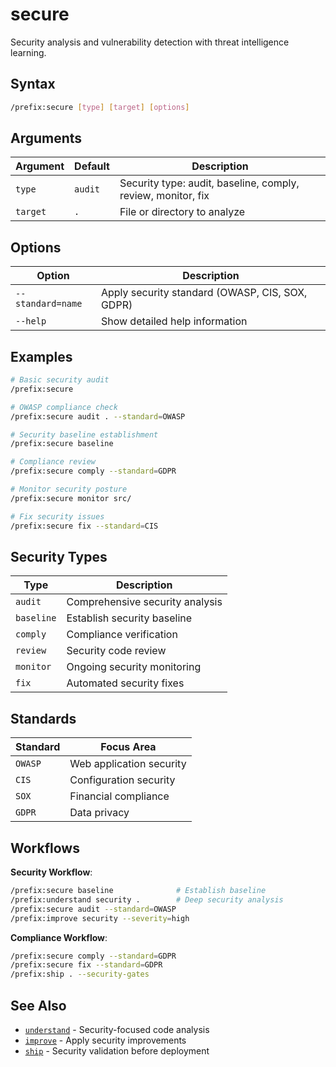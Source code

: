 # secure

Security analysis and vulnerability detection with threat intelligence learning.

## Syntax

```bash
/prefix:secure [type] [target] [options]
```

## Arguments

| Argument | Default | Description |
|----------|---------|-------------|
| `type` | `audit` | Security type: audit, baseline, comply, review, monitor, fix |
| `target` | `.` | File or directory to analyze |

## Options

| Option | Description |
|--------|-------------|
| `--standard=name` | Apply security standard (OWASP, CIS, SOX, GDPR) |
| `--help` | Show detailed help information |

## Examples

```bash
# Basic security audit
/prefix:secure

# OWASP compliance check
/prefix:secure audit . --standard=OWASP

# Security baseline establishment
/prefix:secure baseline

# Compliance review
/prefix:secure comply --standard=GDPR

# Monitor security posture
/prefix:secure monitor src/

# Fix security issues
/prefix:secure fix --standard=CIS
```

## Security Types

| Type | Description |
|------|-------------|
| `audit` | Comprehensive security analysis |
| `baseline` | Establish security baseline |
| `comply` | Compliance verification |
| `review` | Security code review |
| `monitor` | Ongoing security monitoring |
| `fix` | Automated security fixes |

## Standards

| Standard | Focus Area |
|----------|------------|
| `OWASP` | Web application security |
| `CIS` | Configuration security |
| `SOX` | Financial compliance |
| `GDPR` | Data privacy |

## Workflows

**Security Workflow**:

```bash
/prefix:secure baseline              # Establish baseline
/prefix:understand security .        # Deep security analysis
/prefix:secure audit --standard=OWASP
/prefix:improve security --severity=high
```

**Compliance Workflow**:

```bash
/prefix:secure comply --standard=GDPR
/prefix:secure fix --standard=GDPR
/prefix:ship . --security-gates
```

## See Also

- [`understand`](understand.md) - Security-focused code analysis
- [`improve`](improve.md) - Apply security improvements
- [`ship`](ship.md) - Security validation before deployment
